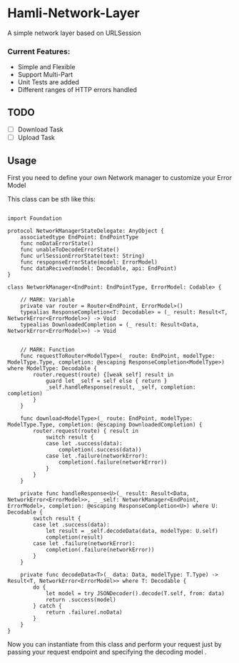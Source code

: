 # Hamli-Network-Layer
A simple network layer based on URLSession


### Current Features:

- Simple and Flexible
- Support Multi-Part 
- Unit Tests are added
- Different ranges of HTTP errors handled

## TODO
- [ ] Download Task
- [ ] Upload Task

## Usage

First you need to define your own Network manager to customize your Error Model

This class can be sth like this:

```

import Foundation

protocol NetworkManagerStateDelegate: AnyObject {
    associatedtype EndPoint: EndPointType
    func noDataErrorState()
    func unableToDecodeErrorState()
    func urlSessionErrorState(text: String)
    func respopnseErrorState(model: ErrorModel)
    func dataRecived(model: Decodable, api: EndPoint)
}

class NetworkManager<EndPoint: EndPointType, ErrorModel: Codable> {
    
    // MARK: Variable
    private var router = Router<EndPoint, ErrorModel>()
    typealias ResponseCompletion<T: Decodable> = (_ result: Result<T, NetworkError<ErrorModel>>) -> Void
    typealias DownloadedCompletion = (_ result: Result<Data, NetworkError<ErrorModel>>) -> Void
    
    
    // MARK: Function
    func requestToRouter<ModelType>(_ route: EndPoint, modelType: ModelType.Type, completion: @escaping ResponseCompletion<ModelType>) where ModelType: Decodable {
        router.request(route) {[weak self] result in
            guard let _self = self else { return }
            _self.handleResponse(result, _self, completion: completion)
        }
    }
    
    func download<ModelType>(_ route: EndPoint, modelType: ModelType.Type, completion: @escaping DownloadedCompletion) {
        router.request(route) { result in
            switch result {
            case let .success(data):
                completion(.success(data))
            case let .failure(networkError):
                completion(.failure(networkError))
            }
        }
    }

    private func handleResponse<U>(_ result: Result<Data, NetworkError<ErrorModel>>, _ _self: NetworkManager<EndPoint, ErrorModel>, completion: @escaping ResponseCompletion<U>) where U: Decodable {
        switch result {
        case let .success(data):
            let result = _self.decodeData(data, modelType: U.self)
            completion(result)
        case let .failure(networkError):
            completion(.failure(networkError))
        }
    }
    
    private func decodeData<T>(_ data: Data, modelType: T.Type) -> Result<T, NetworkError<ErrorModel>> where T: Decodable {
        do {
            let model = try JSONDecoder().decode(T.self, from: data)
            return .success(model)
        } catch {
            return .failure(.noData)
        }
    }
}
```

Now you can instantiate from this class and perform your request just by passing your request endpoint and specifying the decoding model .
